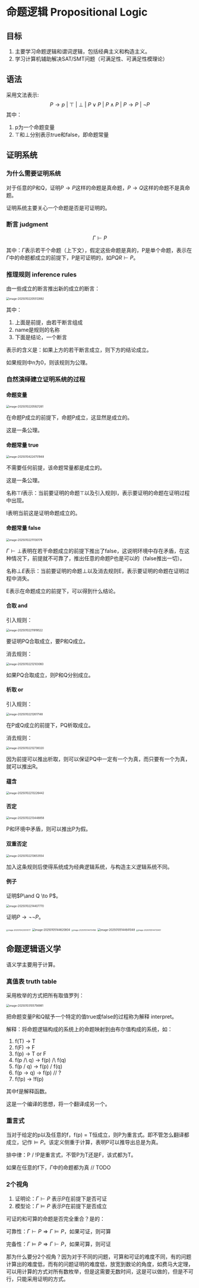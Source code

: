 # 命题逻辑 Propositional Logic

## 目标

1. 主要学习命题逻辑和谓词逻辑，包括经典主义和构造主义。
1. 学习计算机辅助解决SAT/SMT问题（可满足性、可满足性模理论）

## 语法

采用文法表示:
$$
P \rightarrow p\ |\ \top\ |\ \bot \ |\ P \lor P\ |\ P\land P\ |\ P \rightarrow P \ |\ \neg P
$$
其中：

1. p为一个命题变量
2. $\top$和$\bot$分别表示true和false，即命题常量

## 证明系统

### 为什么需要证明系统

对于任意的P和Q，证明$P\rightarrow P$这样的命题是真命题，$P\rightarrow Q$这样的命题不是真命题。

证明系统主要关心一个命题是否是可证明的。

### 断言 judgment

$$
\Gamma \vdash P
$$

其中：$\Gamma$表示若干个命题（上下文），假定这些命题是真的，P是单个命题，表示在$\Gamma$中的命题都成立的前提下，P是可证明的，如$P Q R \vdash P$。

### 推理规则 inference rules

由一些成立的断言推出新的成立的断言：

<img src="C:\Users\70970\AppData\Roaming\Typora\typora-user-images\image-20250102205512892.png" alt="image-20250102205512892" style="zoom:50%;" />

其中：

1. 上面是前提，由若干断言组成
2. name是规则的名称
3. 下面是结论，一个断言

表示的含义是：如果上方的若干断言成立，则下方的结论成立。

如果规则中n为0，则该规则为公理。

### 自然演绎建立证明系统的过程

#### 命题变量

<img src="C:\Users\70970\AppData\Roaming\Typora\typora-user-images\image-20250102205921261.png" alt="image-20250102205921261" style="zoom:50%;" />

在命题P成立的前提下，命题P成立，这显然是成立的。

这是一条公理。

#### 命题常量 true

<img src="C:\Users\70970\AppData\Roaming\Typora\typora-user-images\image-20250104224751948.png" alt="image-20250104224751948" style="zoom:50%;" />

不需要任何前提，该命题常量都是成立的。

这是一条公理。

名称$\top I$表示：当前要证明的命题$\top$以及引入规则I，表示要证明的命题在证明过程中出现。

I表明当前这是证明命题成立的。

#### 命题常量 false

<img src="C:\Users\70970\AppData\Roaming\Typora\typora-user-images\image-20250102211130179.png" alt="image-20250102211130179" style="zoom:50%;" />

$\Gamma \vdash \bot$表明在若干命题成立的前提下推出了false，这说明环境中存在矛盾，在这种情况下，前提就不可靠了，推出任意的命题P也是可以的（false推出一切）。

名称$\bot E$表示：当前要证明的命题$\bot$以及消去规则E，表示要证明的命题在证明过程中消失。

E表示在命题成立的前提下，可以得到什么结论。

#### 合取 and

引入规则：

<img src="C:\Users\70970\AppData\Roaming\Typora\typora-user-images\image-20250102211919522.png" alt="image-20250102211919522" style="zoom:50%;" />

要证明PQ合取成立，要P和Q成立。

消去规则：

<img src="C:\Users\70970\AppData\Roaming\Typora\typora-user-images\image-20250102212103060.png" alt="image-20250102212103060" style="zoom:50%;" />

如果PQ合取成立，则P和Q分别成立。

#### 析取 or

引入规则：

<img src="C:\Users\70970\AppData\Roaming\Typora\typora-user-images\image-20250102212617148.png" alt="image-20250102212617148" style="zoom:50%;" />

在P或Q成立的前提下，PQ析取成立。

消去规则：

<img src="C:\Users\70970\AppData\Roaming\Typora\typora-user-images\image-20250102212738320.png" alt="image-20250102212738320" style="zoom:50%;" />

因为前提可以推出析取，则可以保证PQ中一定有一个为真，而只要有一个为真，就可以推出R。

#### 蕴含

<img src="C:\Users\70970\AppData\Roaming\Typora\typora-user-images\image-20250102213226442.png" alt="image-20250102213226442" style="zoom:50%;" />

#### 否定

<img src="C:\Users\70970\AppData\Roaming\Typora\typora-user-images\image-20250102213448858.png" alt="image-20250102213448858" style="zoom:50%;" />

P和环境中矛盾，则可以推出P为假。

#### 双重否定

<img src="C:\Users\70970\AppData\Roaming\Typora\typora-user-images\image-20250102213653554.png" alt="image-20250102213653554" style="zoom:50%;" />

加入这条规则后使得系统成为经典逻辑系统，与构造主义逻辑系统不同。

#### 例子

证明$P\and Q \to P$。

<img src="C:\Users\70970\AppData\Roaming\Typora\typora-user-images\image-20250102214407770.png" alt="image-20250102214407770" style="zoom:50%;" />

证明$P\to \neg \neg P$。

<img src="C:\Users\70970\AppData\Roaming\Typora\typora-user-images\image-20250104230510177.png" alt="image-20250104230510177" style="zoom: 33%;" />

<img src="C:\Users\70970\AppData\Roaming\Typora\typora-user-images\image-20250105144620804.png" alt="image-20250105144620804" style="zoom:50%;" />

<img src="C:\Users\70970\AppData\Roaming\Typora\typora-user-images\image-20250105144704186.png" alt="image-20250105144704186" style="zoom: 33%;" />



<img src="C:\Users\70970\AppData\Roaming\Typora\typora-user-images\image-20250105144641048.png" alt="image-20250105144641048" style="zoom:50%;" />

<img src="C:\Users\70970\AppData\Roaming\Typora\typora-user-images\image-20250105144730451.png" alt="image-20250105144730451" style="zoom: 33%;" />

## 命题逻辑语义学

语义学主要用于计算。

### 真值表 truth table

采用枚举的方式把所有取值罗列：

<img src="C:\Users\70970\AppData\Roaming\Typora\typora-user-images\image-20250103105756981.png" alt="image-20250103105756981" style="zoom:50%;" />

把命题变量P和Q赋予一个特定的值true或false的过程称为解释 interpret。

解释：将命题逻辑构成的系统上的命题映射到由布尔值构成的系统，如：

1. f(T) -> T
2. f(F) -> F
3. f(p) -> T or F
4. f(p /\ q) -> f(p) /\ f(q)
5. f(p \/ q) -> f(p) \/ f(q)
6. f(p -> q) -> f(p) // ?
7. f(!p) -> !f(p)

其中f是解释函数。

这是一个编译的思想，将一个翻译成另一个。

### 重言式

当对于给定的p以及任意的f，f(p) = T恒成立，则P为重言式。即不管怎么翻译都成立，记作$\models P$。该定义侧重于计算，表明P可以推导出总是为真。

排中律：P \/ !P是重言式，不管P为T还是F，该式都为T。

如果在任意的f下，$\Gamma$中的命题都为真 // TODO

### 2个视角

1. 证明论：$\Gamma \vdash P$ 表示P在前提下是否可证
2. 模型论：$\Gamma \models P$ 表示P在前提下是否成立

可证的和可算的命题是否完全重合？是的：

可靠性：$\Gamma \vdash P \Rightarrow \Gamma \models P$，如果可证，则可算

完备性：$\Gamma \models P \Rightarrow \Gamma \vdash P$，如果可算，则可证

那为什么要分2个视角？因为对于不同的问题，可算和可证的难度不同，有的问题计算出的难度低，而有的问题证明的难度低，放宽到数论的角度，如费马大定理，可以用计算的方式对所有数枚举，但是这需要无数时间，这是可以做的，但是不可行，只能采用证明的方式。